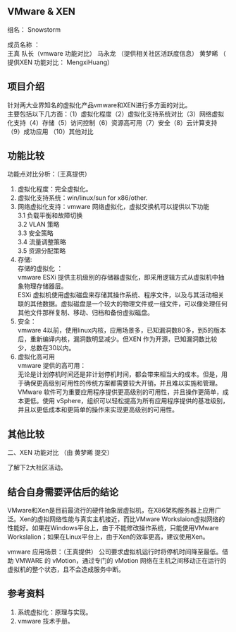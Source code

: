 ## VMware & XEN  ##
	
组名： Snowstorm
    
成员名称 ：    
   王真 队长（vmware 功能对比）
      马永龙   （提供相关社区活跃度信息）
      黄梦晞 （ 提供XEN 功能对比： MengxiHuang）
  

          
## 项目介绍 ##
         
针对两大业界知名的虚拟化产品vmware和XEN进行多方面的对比。    
主要包括以下几方面：（1）虚拟化程度（2）虚拟化支持系统对比（3）网络虚拟化支持（4）存储（5）访问控制（6）资源高可用（7）安全（8）云计算支持 （9）成功应用 （10）其他对比
  
 
## 功能比较 ##
功能点对比分析：（王真提供）     
1. 虚拟化程度：完全虚拟化。    
2. 虚拟化支持系统：win/linux/sun for x86/other. 
3. 网络虚拟化支持：vmware 网络虚拟化，虚拟交换机可以提供以下功能    
    3.1 负载平衡和故障切换    
    3.2 VLAN 策略    
    3.3 安全策略    
    3.4 流量调整策略    
    3.5 资源分配策略    
4. 存储:     
存储的虚拟化 ：    
vmware ESXi 提供主机级别的存储器虚拟化，即采用逻辑方式从虚拟机中抽象物理存储器层。    
ESXi 虚拟机使用虚拟磁盘来存储其操作系统、程序文件，以及与其活动相关联的其他数据。虚拟磁盘是一个较大的物理文件或一组文件，可以像处理任何其他文件那样复制、移动、归档和备份虚拟磁盘。    
5. 安全：    
vmware 4以前，使用linux内核，应用场景多，已知漏洞数80多，到5的版本后，重新编译内核，漏洞数明显减少。但XEN 作为开源，已知漏洞数比较少，总数在30以内。    
6. 虚拟化高可用     
vmware 提供的高可用：    
无论是计划停机时间还是非计划停机时间，都会带来相当大的成本。但是，用于确保更高级别可用性的传统方案都需要较大开销，并且难以实施和管理。 VMware 软件可为重要应用程序提供更高级别的可用性，并且操作更简单，成本更低。使用 vSphere，组织可以轻松提高为所有应用程序提供的基准级别，并且以更低成本和更简单的操作来实现更高级别的可用性。

## 其他比较 ##


二、XEN 功能对比 （由  黄梦晞 提交）




了解下2大社区活动。
  
     
     
## 结合自身需要评估后的结论 ##
VMware和Xen是目前最流行的硬件抽象层虚拟机，在X86架构服务器上应用广泛。Xen的虚拟网络性能与真实主机接近，而比VMware Workslaion虚拟网络的性能好。如果在Windows平台上，由于不能修改操作系统，只能使用VMware Workslalion；如果在Linux平台上，由于Xen的效率更高，建议使用Xen。
    
    
vmware 应用场景：（王真提供）
公司要求虚拟机运行时将停机时间降至最低。借助 VMWARE 的
vMotion，通过专门的 vMotion 网络在主机之间移动正在运行的虚拟机的整个状态，且不会造成服务中断。



 



## 参考资料 ##
1. 系统虚拟化：原理与实现。
2. vmware 技术手册。
